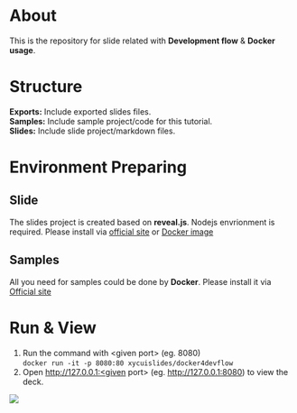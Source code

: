 # About
This is the repository for slide related with **Development flow** & **Docker usage**.

# Structure
**Exports:** Include exported slides files.    
**Samples:** Include sample project/code for this tutorial.   
**Slides:** Include slide project/markdown files.

# Environment Preparing
## Slide
The slides project is created based on **reveal.js**. Nodejs envrionment is required. Please install via [official site](https://nodejs.org/zh-cn/) or [Docker image](https://hub.docker.com/_/node)

## Samples
All you need for samples could be done by **Docker**. Please install it via [Official site](https://www.docker.com/)


# Run & View
1. Run the command with \<given port\> (eg. 8080)   
   ```docker run -it -p 8080:80 xycuislides/docker4devflow```
2. Open http://127.0.0.1:<given port\> (eg. http://127.0.0.1:8080) to view the deck. 

![](media/screen_record.gif)